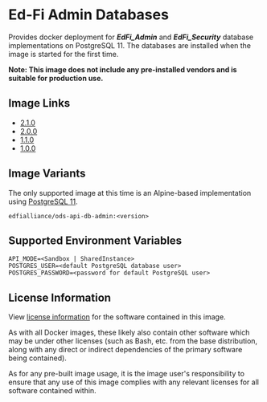 # Ed-Fi Admin Databases

Provides docker deployment for **_EdFi_Admin_** and **_EdFi_Security_** database
implementations on PostgreSQL 11. The databases are installed when the image is
started for the first time.

**Note: This image does not include any pre-installed vendors and is suitable
for production use.**

## Image Links
- [2.1.0](https://github.com/Ed-Fi-Alliance-OSS/Ed-Fi-ODS-Docker/blob/v2.1.0/DB-Admin/Alpine/pgsql/Dockerfile)
- [2.0.0](https://github.com/Ed-Fi-Alliance-OSS/Ed-Fi-ODS-Docker/blob/v2.0.0/DB-Admin/Alpine/pgsql/Dockerfile)
- [1.1.0](https://github.com/Ed-Fi-Alliance-OSS/Ed-Fi-ODS-Docker/blob/v1.1.0/DB-Admin/Dockerfile)
- [1.0.0](https://github.com/Ed-Fi-Alliance-OSS/Ed-Fi-ODS-Docker/blob/v1.0.0/DB-Admin/Dockerfile)

## Image Variants

The only supported image at this time is an Alpine-based implementation using
[PostgreSQL 11](https://hub.docker.com/_/postgres).

`edfialliance/ods-api-db-admin:<version>`

## Supported Environment Variables

``` none
API_MODE=<Sandbox | SharedInstance>
POSTGRES_USER=<default PostgreSQL database user>
POSTGRES_PASSWORD=<password for default PostgreSQL user>
```

## License Information

View [license
information](https://github.com/Ed-Fi-Alliance-OSS/Ed-Fi-ODS-Docker/blob/main/LICENSE)
for the software contained in this image.

As with all Docker images, these likely also contain other software which may be
under other licenses (such as Bash, etc. from the base distribution, along with
any direct or indirect dependencies of the primary software being contained).

As for any pre-built image usage, it is the image user's responsibility to
ensure that any use of this image complies with any relevant licenses for all
software contained within.
